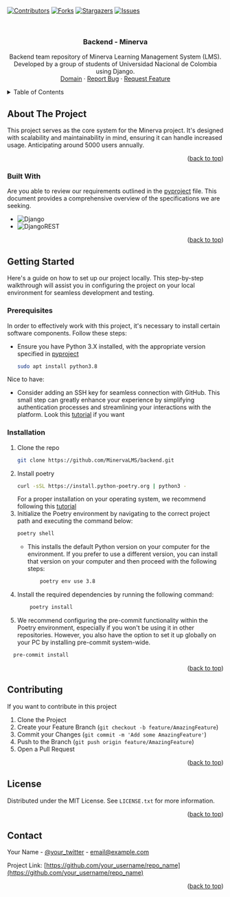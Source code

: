 <!-- Improved compatibility of back to top link: See: https://github.com/othneildrew/Best-README-Template/pull/73 -->
<a name="Judge - API"></a>
<!--
*** Thanks for checking out the Best-README-Template. If you have a suggestion
*** that would make this better, please fork the repo and create a pull request
*** or simply open an issue with the tag "enhancement".
*** Don't forget to give the project a star!
*** Thanks again! Now go create something AMAZING! :D
-->



<!-- PROJECT SHIELDS -->
<!--
*** I'm using markdown "reference style" links for readability.
*** Reference links are enclosed in brackets [ ] instead of parentheses ( ).
*** See the bottom of this document for the declaration of the reference variables
*** for contributors-url, forks-url, etc. This is an optional, concise syntax you may use.
*** https://www.markdownguide.org/basic-syntax/#reference-style-links
-->
[![Contributors][contributors-shield]][contributors-url]
[![Forks][forks-shield]][forks-url]
[![Stargazers][stars-shield]][stars-url]
[![Issues][issues-shield]][issues-url]


<!-- PROJECT LOGO -->
<br />
<div align="center">

  <h3 align="center">Backend - Minerva</h3>

  <p align="center">
    Backend team repository of Minerva Learning Management System (LMS). Developed by a group of students of Universidad Nacional de Colombia using Django.
    <br />
    <a href="minerva-api-4t0g.onrender.com/">Domain</a>
    ·
    <a href="https://github.com/MinervaLMS/backend/issues">Report Bug</a>
    ·
    <a href="https://github.com/MinervaLMS/backend/issues">Request Feature</a>
  </p>
</div>



<!-- TABLE OF CONTENTS -->
<details>
  <summary>Table of Contents</summary>
  <ol>
    <li>
      <a href="#about-the-project">About The Project</a>
      <ul>
        <li><a href="#built-with">Built With</a></li>
      </ul>
    </li>
    <li>
      <a href="#getting-started">Getting Started</a>
      <ul>
        <li><a href="#prerequisites">Prerequisites</a></li>
        <li><a href="#installation">Installation</a></li>
      </ul>
    </li>
    <li><a href="#contributing">Contributing</a></li>
    <li><a href="#license">License</a></li>
    <li><a href="#contact">Contact</a></li>
  </ol>
</details>



<!-- ABOUT THE PROJECT -->
## About The Project

This project serves as the core system for the Minerva project. It's designed with scalability and maintainability in mind, ensuring it can handle increased usage. Anticipating around 5000 users annually.

<p align="right">(<a href="#readme-top">back to top</a>)</p>


### Built With

Are you able to review our requirements outlined in the [pyproject](https://github.com/MinervaLMS/backend/blob/develop/pyproject.toml) file. This document provides a comprehensive overview of the specifications we are seeking.

* ![Django](https://img.shields.io/badge/django-%23092E20.svg?style=for-the-badge&logo=django&logoColor=white)
* ![DjangoREST](https://img.shields.io/badge/DJANGO-REST-ff1709?style=for-the-badge&logo=django&logoColor=white&color=ff1709&labelColor=gray)


<p align="right">(<a href="#readme-top">back to top</a>)</p>

<!-- GETTING STARTED -->
## Getting Started

Here's a guide on how to set up our project locally. This step-by-step walkthrough will assist you in configuring the project on your local environment for seamless development and testing.

### Prerequisites

In order to effectively work with this project, it's necessary to install certain software components. Follow these steps:

* Ensure you have Python 3.X installed, with the appropriate version specified in [pyproject](https://github.com/MinervaLMS/backend/blob/develop/pyproject.toml)

  ```sh
  sudo apt install python3.8
  ```

Nice to have:
- Consider adding an SSH key for seamless connection with GitHub. This small step can greatly enhance your experience by simplifying authentication processes and streamlining your interactions with the platform. Look this [tutorial](https://www.youtube.com/watch?v=8X4u9sca3Io) if you want

### Installation

1. Clone the repo
   ```sh
   git clone https://github.com/MinervaLMS/backend.git
   ```
2. Install poetry
   ```sh
   curl -sSL https://install.python-poetry.org | python3 -
   ```
    For a proper installation on your operating system, we recommend following this [tutorial](https://python-poetry.org/docs/)
3. Initialize the Poetry environment by navigating to the correct project path and executing the command below:
   ```sh
   poetry shell
   ```
    - This installs the default Python version on your computer for the environment. If you prefer to use a different version, you can install that version on your computer and then proceed with the following steps:
        ```sh
            poetry env use 3.8
        ```
4. Install the required dependencies by running the following command:
    ```sh
        poetry install
    ```
5. We recommend configuring the pre-commit functionality within the Poetry environment, especially if you won't be using it in other repositories. However, you also have the option to set it up globally on your PC by installing pre-commit system-wide.
  ```sh
    pre-commit install
  ```

<p align="right">(<a href="#readme-top">back to top</a>)</p>

<!-- CONTRIBUTING -->
## Contributing

If you want to contribute in this project

1. Clone the Project
2. Create your Feature Branch (`git checkout -b feature/AmazingFeature`)
3. Commit your Changes (`git commit -m 'Add some AmazingFeature'`)
4. Push to the Branch (`git push origin feature/AmazingFeature`)
5. Open a Pull Request

<p align="right">(<a href="#readme-top">back to top</a>)</p>


<!-- LICENSE -->
## License

Distributed under the MIT License. See `LICENSE.txt` for more information.

<p align="right">(<a href="#readme-top">back to top</a>)</p>


<!-- CONTACT -->
## Contact

Your Name - [@your_twitter](https://twitter.com/your_username) - email@example.com

Project Link: [https://github.com/your_username/repo_name](https://github.com/your_username/repo_name)

<p align="right">(<a href="#readme-top">back to top</a>)</p>



<!-- MARKDOWN LINKS & IMAGES -->
<!-- https://www.markdownguide.org/basic-syntax/#reference-style-links -->
[contributors-shield]: https://img.shields.io/github/contributors/minervaLMS/backend
[contributors-url]: https://github.com/MinervaLMS/backend/graphs/contributors
[forks-shield]: https://img.shields.io/github/forks/minervaLMS/backend
[forks-url]: https://github.com/othneildrew/Best-README-Template/network/members
[stars-shield]: https://img.shields.io/github/stars/minervaLMS/backend
[stars-url]: https://github.com/MinervaLMS/backend/stargazers
[issues-shield]: https://img.shields.io/github/issues/minervaLMS/backend
[issues-url]: https://github.com/MinervaLMS/backend/issues
[license-shield]: https://img.shields.io/github/license/minervaLMS/backend
[license-url]: https://github.com/othneildrew/Best-README-Template/blob/master/LICENSE.txt
[linkedin-shield]: https://img.shields.io/badge/-LinkedIn-black.svg?style=for-the-badge&logo=linkedin&colorB=555
[linkedin-url]: https://linkedin.com/in/othneildrew
[product-screenshot]: images/screenshot.png
